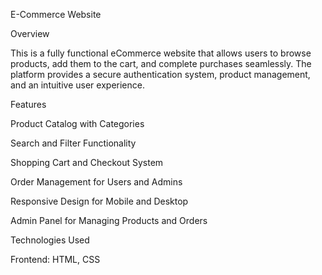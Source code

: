 E-Commerce Website

Overview

This is a fully functional eCommerce website that allows users to browse products, add them to the cart, and complete purchases seamlessly. The platform provides a secure authentication system, product management, and an intuitive user experience.

Features

Product Catalog with Categories

Search and Filter Functionality

Shopping Cart and Checkout System

Order Management for Users and Admins

Responsive Design for Mobile and Desktop

Admin Panel for Managing Products and Orders

Technologies Used

Frontend: HTML, CSS


